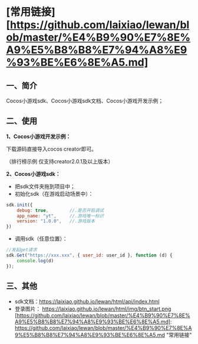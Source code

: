 # [常用链接][https://github.com/laixiao/lewan/blob/master/%E4%B9%90%E7%8E%A9%E5%B8%B8%E7%94%A8%E9%93%BE%E6%8E%A5.md]

## 一、简介
Cocos小游戏sdk、Cocos小游戏sdk文档、Cocos小游戏开发示例；


## 二、使用
**1、Cocos小游戏开发示例：**

下载源码直接导入cocos creator即可。

（排行榜示例 仅支持creator2.0.1及以上版本）

**2、Cocos小游戏sdk：**
- 把sdk文件夹拖到项目中；
- 初始化sdk（在游戏启动场景中）：
```javascript
sdk.init({
    debug: true,        //.是否开启调试
    app_name: "yt",     //.游戏唯一标识
    version: "1.0.0",   //.游戏版本
})
```
- 调用sdk（任意位置）：
```javascript
//发起get请求
sdk.Get("https://xxx.xxx", { user_id: user_id }, function (d) {
    console.log(d)
});
```

## 三、其他
- sdk文档：https://laixiao.github.io/lewan/html/api/index.html
- 登录图片： https://laixiao.github.io/lewan/html/img/btn_start.png
[https://github.com/laixiao/lewan/blob/master/%E4%B9%90%E7%8E%A9%E5%B8%B8%E7%94%A8%E9%93%BE%E6%8E%A5.md]: https://github.com/laixiao/lewan/blob/master/%E4%B9%90%E7%8E%A9%E5%B8%B8%E7%94%A8%E9%93%BE%E6%8E%A5.md "常用链接"